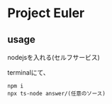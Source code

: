 # Project Euler

## usage

nodejsを入れる(セルフサービス)

terminalにて、
```
npm i 
npx ts-node answer/(任意のソース)
```